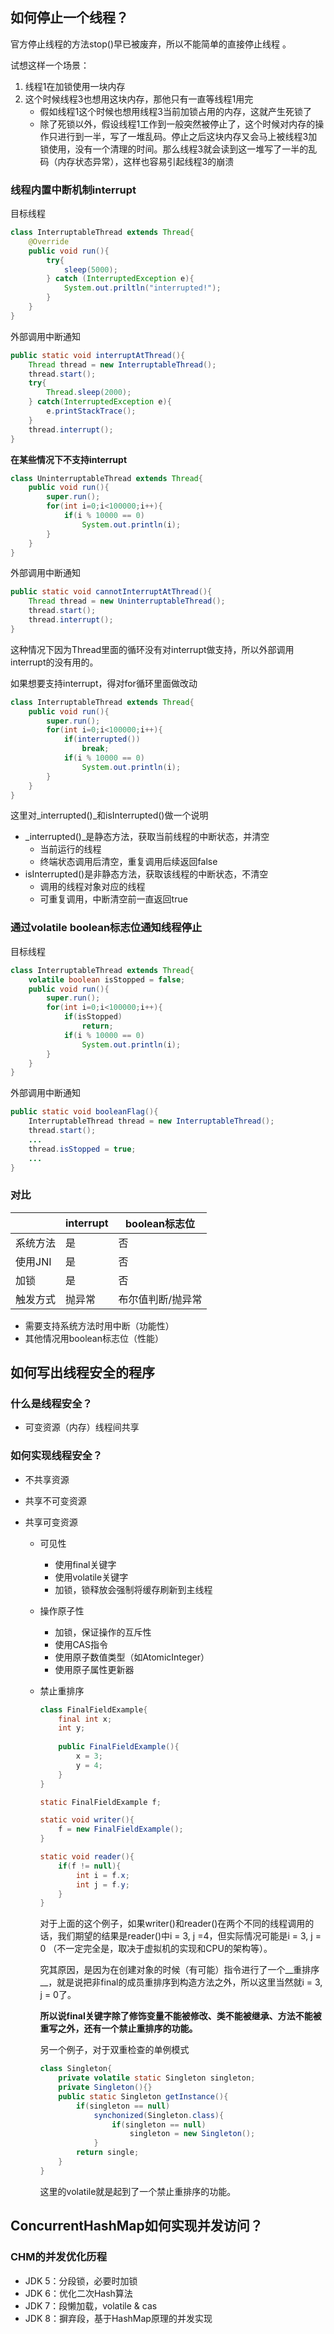 ## 如何停止一个线程？

官方停止线程的方法stop()早已被废弃，所以不能简单的直接停止线程 。

试想这样一个场景：

1. 线程1在加锁使用一块内存
2. 这个时候线程3也想用这块内存，那他只有一直等线程1用完
   - 假如线程1这个时候也想用线程3当前加锁占用的内存，这就产生死锁了
   - 除了死锁以外，假设线程1工作到一般突然被停止了，这个时候对内存的操作只进行到一半，写了一堆乱码。停止之后这块内存又会马上被线程3加锁使用，没有一个清理的时间。那么线程3就会读到这一堆写了一半的乱码（内存状态异常），这样也容易引起线程3的崩溃

### 线程内置中断机制interrupt

目标线程

```java
class InterruptableThread extends Thread{
	@Override
	public void run(){
		try{
			sleep(5000);
		} catch (InterruptedException e){
			System.out.priltln("interrupted!");
		}
	}
}
```

外部调用中断通知

```java
public static void interruptAtThread(){
	Thread thread = new InterruptableThread();
	thread.start();
	try{
		Thread.sleep(2000);
	} catch(InterruptedException e){
		e.printStackTrace();
	} 
	thread.interrupt();
}
```

__在某些情况下不支持interrupt__

```java
class UninterruptableThread extends Thread{
	public void run(){
		super.run();
		for(int i=0;i<100000;i++){
			if(i % 10000 == 0)
				System.out.println(i);
		}
	}
}
```

外部调用中断通知

```java
public static void cannotInterruptAtThread(){
	Thread thread = new UninterruptableThread();
	thread.start();
	thread.interrupt();
}
```

这种情况下因为Thread里面的循环没有对interrupt做支持，所以外部调用interrupt的没有用的。

如果想要支持interrupt，得对for循环里面做改动

```java
class InterruptableThread extends Thread{
	public void run(){
		super.run();
		for(int i=0;i<100000;i++){
			if(interrupted())
				break;
			if(i % 10000 == 0)
				System.out.println(i);
		}
	}
}
```

这里对_interrupted()_和isInterrupted()做一个说明

- _interrupted()_是静态方法，获取当前线程的中断状态，并清空
  - 当前运行的线程
  - 终端状态调用后清空，重复调用后续返回false
- isInterrupted()是非静态方法，获取该线程的中断状态，不清空
  - 调用的线程对象对应的线程
  - 可重复调用，中断清空前一直返回true

### 通过volatile boolean标志位通知线程停止  

目标线程

```java
class InterruptableThread extends Thread{
	volatile boolean isStopped = false;
	public void run(){
		super.run();
		for(int i=0;i<100000;i++){
			if(isStopped)
				return;
			if(i % 10000 == 0)
				System.out.println(i);
		}
	}
}
```

外部调用中断通知

```java
public static void booleanFlag(){
	InterruptableThread thread = new InterruptableThread();
	thread.start();
	...
	thread.isStopped = true;
	...
}
```

### 对比

|          | interrupt | boolean标志位     |
| -------- | --------- | ----------------- |
| 系统方法 | 是        | 否                |
| 使用JNI  | 是        | 否                |
| 加锁     | 是        | 否                |
| 触发方式 | 抛异常    | 布尔值判断/抛异常 |

- 需要支持系统方法时用中断（功能性）
- 其他情况用boolean标志位（性能）

## 如何写出线程安全的程序

### 什么是线程安全？

- 可变资源（内存）线程间共享

### 如何实现线程安全？

- 不共享资源

- 共享不可变资源

- 共享可变资源

  - 可见性   

    - 使用final关键字
    - 使用volatile关键字
    - 加锁，锁释放会强制将缓存刷新到主线程

  - 操作原子性

    - 加锁，保证操作的互斥性
    - 使用CAS指令
    - 使用原子数值类型（如AtomicInteger）
    - 使用原子属性更新器

  - 禁止重排序

    ```java
    class FinalFieldExample{
    	final int x;
    	int y;
    	
    	public FinalFieldExample(){
    		x = 3;
    		y = 4;
    	}
    }
    ```

    ```java
    static FinalFieldExample f;
    
    static void writer(){
    	f = new FinalFieldExample();
    }
    
    static void reader(){
    	if(f != null){
    		int i = f.x;
    		int j = f.y;
    	}
    }
    ```

    对于上面的这个例子，如果writer()和reader()在两个不同的线程调用的话，我们期望的结果是reader()中i = 3, j =4，但实际情况可能是i = 3, j = 0 （不一定完全是，取决于虚拟机的实现和CPU的架构等）。

    究其原因，是因为在创建对象的时候（有可能）指令进行了一个__重排序__，就是说把非final的成员重排序到构造方法之外，所以这里当然就i = 3, j = 0了。

    __所以说final关键字除了修饰变量不能被修改、类不能被继承、方法不能被重写之外，还有一个禁止重排序的功能。__

    另一个例子，对于双重检查的单例模式

    ```java
    class Singleton{
    	private volatile static Singleton singleton;
    	private Singleton(){}
    	public static Singleton getInstance(){
    		if(singleton == null)
    			synchonized(Singleton.class){
    				if(singleton == null)
    					singleton = new Singleton();
    			}
    		return single;	
    	}
    }
    ```

    这里的volatile就是起到了一个禁止重排序的功能。

## ConcurrentHashMap如何实现并发访问？

### CHM的并发优化历程

- JDK 5：分段锁，必要时加锁 
- JDK 6：优化二次Hash算法
- JDK 7：段懒加载，volatile & cas
- JDK 8：摒弃段，基于HashMap原理的并发实现

